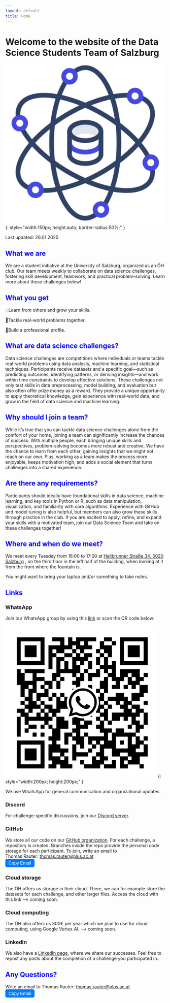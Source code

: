 ```yaml
---
layout: default
title: Home
---
```


# Welcome to the website of the Data Science Students Team of Salzburg

![team_icon](data_sciene_team_icon.jpg){: style="width:150px; 
height:auto; 
border-radius:50%;" }

Last updated: 26.01.2025

## <span style="color:blue; font-weight:bold;">What we are</span>
We are a student initiative at the University of Salzburg, organized as an ÖH 
club. Our team meets weekly to collaborate on data science challenges, fostering
skill development, teamwork, and practical problem-solving. Learn more about 
these challenges below!

## <span style="color:blue; font-weight:bold;">What you get</span>
💡Learn from others and grow your skills. 

🧩Tackle real-world problems together. 

🎯Build a professional profile. 

## <span style="color:blue; font-weight:bold;">What are data science challenges?</span>
Data science challenges are competitions where individuals or teams tackle 
real-world problems using data analysis, machine learning, and statistical 
techniques. Participants receive datasets and a specific goal—such as predicting
outcomes, identifying patterns, or deriving insights—and work within time 
constraints to develop effective solutions. These challenges not only test 
skills in data preprocessing, model building, and evaluation but also often
offer prize money as a reward. They provide a unique opportunity to apply 
theoretical knowledge, gain experience with real-world data, and grow in the 
field of data science and machine learning. 

## <span style="color:blue; font-weight:bold;">Why should I join a team?</span>
While it’s true that you can tackle data science challenges alone from the 
comfort of your home, joining a team can significantly increase the chances of 
success. With multiple people, each bringing unique skills and perspectives, 
problem-solving becomes more robust and creative. We have the chance to learn
from each other, gaining insights that we might not reach on our own. Plus, 
working as a team makes the process more enjoyable, keeps motivation high, and 
adds a social element that turns challenges into a shared experience. 

## <span style="color:blue; font-weight:bold;">Are there any requirements?</span>
Participants should ideally have foundational skills in data science, machine 
learning, and key tools in Python or R, such as data manipulation, 
visualization, and familiarity with core algorithms. Experience with GitHub and
model tuning is also helpful, but members can also grow these skills through 
practice in the club. If you are excited to apply, refine, and expand your 
skills with a motivated team, join our Data Science Team and take on these
challenges together! 

## <span style="color:blue; font-weight:bold;">Where and when do we meet?</span>
We meet every Tuesday from 16:00 to 17:00 at 
[Hellbrunner Straße 34, 5020 Salzburg](https://maps.app.goo.gl/yq5Rmj2552xTAPFz7)
, on the third floor in the left half of the building, when looking at it 
from the front where the fountain is.

You might want to bring your laptop and/or something to take notes.

## <span style="color:blue; font-weight:bold;">Links</span>
### **WhatsApp**
Join our WhatsApp group by using this 
[link](https://github.com/Data-Science-Team-Salzburg) or scan the QR code below:

![WhatsApp group](whatsapp_group_qr_code.png){: style="width:200px; 
height:200px;" }

We use WhatsApp for general communication and organizational updates.

### **Discord**
For challenge-specific discussions, join our
[Discord server](https://discord.gg/zWwwqGTHKE).

### **GitHub**
We store all our code on our
[GitHub organization](https://github.com/Data-Science-Team-Salzburg). For each
challenge, a repository is created. Branches inside the repo provide the 
personal code storage for each participant. To join, write an email to  
Thomas Rauter: <span id="email">thomas.rauter@plus.ac.at</span>  
<button onclick="copyEmail()" style="cursor:pointer; padding:5px 10px; background-color:#007BFF; color:white; border:none; border-radius:5px; font-size:14px;">
  Copy Email
</button>

<script>
function copyEmail() {
  const email = document.getElementById('email').innerText;
  navigator.clipboard.writeText(email).then(() => {
    alert('Email copied to clipboard!');
  });
}
</script>


### **Cloud storage**
The ÖH offers us storage in their cloud. There, we can for example store the
datasets for each challenge, and other larger files. Access the cloud with this
link --> coming soon.

### **Cloud computing**
The ÖH also offers us 300€ per year which we plan to use for cloud computing,
using Google Vertex AI. --> coming soon.

### **LinkedIn**
We also have a 
[LinkedIn page](https://www.linkedin.com/groups/10046023/), where we share our 
successes. Feel free to repost any posts about the completion of a challenge you
participated in.


## <span style="color:blue; font-weight:bold;">Any Questions?</span>
Write an email to Thomas Rauter: <span id="email">thomas.rauter@plus.ac.at</span>  
<button onclick="copyEmail()" style="cursor:pointer; padding:5px 10px; background-color:#007BFF; color:white; border:none; border-radius:5px; font-size:14px;">
  Copy Email
</button>

<script>
function copyEmail() {
  const email = document.getElementById('email').innerText;
  navigator.clipboard.writeText(email).then(() => {
    alert('Email copied to clipboard!');
  });
}
</script>